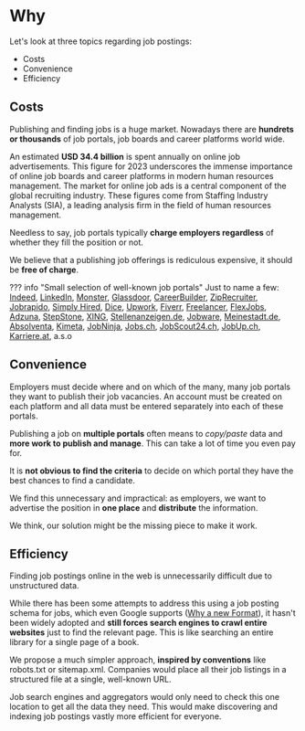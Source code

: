 # Why

Let's look at three topics regarding job postings:

- Costs
- Convenience
- Efficiency

## Costs

Publishing and finding jobs is a huge market. Nowadays there are **hundrets or thousands** of job portals, job boards and career platforms world wide. 

An estimated **USD 34.4 billion** is spent annually on online job advertisements. This figure for 2023 underscores the immense importance of online job boards and career platforms in modern human resources management. The market for online job ads is a central component of the global recruiting industry. These figures come from Staffing Industry Analysts (SIA), a leading analysis firm in the field of human resources management.

Needless to say, job portals typically **charge employers regardless** of whether they fill the position or not. 

We believe that a publishing job offerings is rediculous expensive, it should be **free of charge**.

??? info "Small selection of well-known job portals"
    Just to name a few: [Indeed](https://www.indeed.com), [LinkedIn](https://www.linkedin.com), [Monster](https://www.monster.com), [Glassdoor](https://www.glassdoor.com), [CareerBuilder](https://www.careerbuilder.com), [ZipRecruiter](https://www.ziprecruiter.com), [Jobrapido](https://de.jobrapido.com), [Simply Hired](https://www.simplyhired.com), [Dice](https://www.dice.com), [Upwork](https://www.upwork.com), [Fiverr](https://www.fiverr.com), [Freelancer](https://www.freelancer.com), [FlexJobs](https://www.flexjobs.com), [Adzuna](https://www.adzuna.com), [StepStone](https://www.stepstone.de), [XING](https://www.xing.com), [Stellenanzeigen.de](https://www.stellenanzeigen.de), [Jobware](https://www.jobware.de), [Meinestadt.de](https://www.meinestadt.de), [Absolventa](https://www.absolventa.de), [Kimeta](https://www.kimeta.de), [JobNinja](https://www.jobninja.com), [Jobs.ch](https://www.jobs.ch), [JobScout24.ch](https://www.jobscout24.ch), [JobUp.ch](https://www.jobup.ch), [Karriere.at](https://www.karriere.at), a.s.o


## Convenience

Employers must decide where and on which of the many, many job portals they want to publish their job vacancies. An account must be created on each platform and all data must be entered separately into each of these portals.

Publishing a job on **multiple portals** often means to *copy/paste* data and **more work to publish and manage**. This can take a lot of time you even pay for. 

It is **not obvious to find the criteria** to decide on which portal they have the best chances to find a candidate.

We find this unnecessary and impractical: as employers, we want to advertise the position in **one place** and **distribute** the information.

We think, our solution might be the missing piece to make it work.

## Efficiency

Finding job postings online in the web is unnecessarily difficult due to unstructured data. 

While there has been some attempts to address this using a job posting schema for jobs, which even Google supports ([Why a new Format](faq.md#why-a-new-format)), it hasn't been widely adopted and **still forces search engines to crawl entire websites** just to find the relevant page. This is like searching an entire library for a single page of a book.

We propose a much simpler approach, **inspired by conventions** like robots.txt or sitemap.xml. Companies would place all their job listings in a structured file at a single, well-known URL. 

Job search engines and aggregators would only need to check this one location to get all the data they need. This would make discovering and indexing job postings vastly more efficient for everyone.
